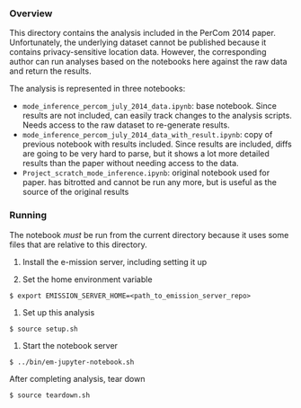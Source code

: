 ### Overview

This directory contains the analysis included in the PerCom 2014 paper. Unfortunately, the underlying dataset cannot be published because it contains privacy-sensitive location data. However, the corresponding author can run analyses based on the notebooks here against the raw data and return the results.

The analysis is represented in three notebooks:
- `mode_inference_percom_july_2014_data.ipynb`: base notebook. Since results are not included, can easily track changes to the analysis scripts. Needs access to the raw dataset to re-generate results.
- `mode_inference_percom_july_2014_data_with_result.ipynb`: copy of previous notebook with results included. Since results are included, diffs are going to be very hard to parse, but it shows a lot more detailed results than the paper without needing access to the data.
- `Project_scratch_mode_inference.ipynb`: original notebook used for paper. has bitrotted and cannot be run any more, but is useful as the source of the original results

### Running

The notebook *must* be run from the current directory because it uses some files that are relative to this directory.

1. Install the e-mission server, including setting it up

1. Set the home environment variable

```
$ export EMISSION_SERVER_HOME=<path_to_emission_server_repo>
```

1. Set up this analysis

```
$ source setup.sh
```

1. Start the notebook server

```
$ ../bin/em-jupyter-notebook.sh
```

After completing analysis, tear down

```
$ source teardown.sh
```
